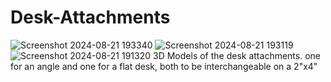 # Desk-Attachments
![Screenshot 2024-08-21 193340](https://github.com/user-attachments/assets/6b6c74dd-6fad-420b-9674-5be169b6cfa5)
![Screenshot 2024-08-21 193119](https://github.com/user-attachments/assets/b1eddc68-1669-4b6c-ac99-c448e015f35f)
![Screenshot 2024-08-21 191320](https://github.com/user-attachments/assets/bae0fde0-29e7-49d5-a301-015f2137ce68)
3D Models of the desk attachments. one for an angle and one for a flat desk, both to be interchangeable on a 2"x4"
